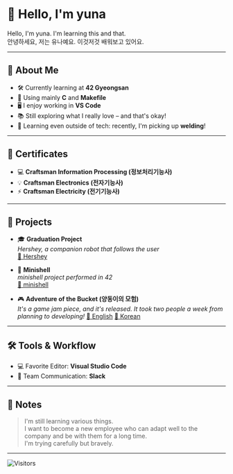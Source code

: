 # 👋 Hello, I'm yuna

Hello, I'm yuna. I'm learning this and that.  
안녕하세요, 저는 유나예요. 이것저것 배워보고 있어요.  

---

## 🥳 About Me
- 🛠 Currently learning at **42 Gyeongsan**
- 💬 Using mainly **C** and **Makefile**
- 🖥️ I enjoy working in **VS Code**
- 📚 Still exploring what I really love – and that's okay!
- 🧪 Learning even outside of tech: recently, I'm picking up **welding**!  

---

## 📜 Certificates
- 💻 **Craftsman Information Processing (정보처리기능사)**
- 💡 **Craftsman Electronics (전자기능사)**
- ⚡ **Craftsman Electricity (전기기능사)**

---

## 🔧 Projects
- 🎓 **Graduation Project**  
  _Hershey, a companion robot that follows the user_  
  [🔗 Hershey](https://github.com/yuna-min/Hershey)

- 🐚 **Minishell**  
  _minishell project performed in 42_  
  [🔗 minishell](https://github.com/yuna-min/minishell)

- 🎮 **Adventure of the Bucket (양동이의 모험)**  
  _It's a game jam piece, and it's released. It took two people a week from planning to developing!_
  [🔗 English](https://store.steampowered.com/app/3094630/Adventure_of_the_Bucket/)
  [🔗 Korean](https://store.steampowered.com/app/3094630/_/)


---

## 🛠 Tools & Workflow
- 💻 Favorite Editor: **Visual Studio Code**
- 💬 Team Communication: **Slack**

---

## 📌 Notes
> I'm still learning various things.  
> I want to become a new employee who can adapt well to the company and be with them for a long time.  
> I'm trying carefully but bravely.  

---

![Visitors](https://komarev.com/ghpvc/?username=yuna&style=flat-square)
